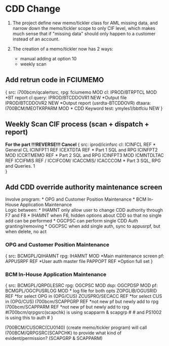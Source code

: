 # CDD Change

1. The project define new memo/tickler class for AML missing data, and narrow down the memo/tickler scope to only CIF level, which makes much sense that if "missing data" should only happen to a customer instead of an account.  

2. The creation of a memo/tickler now has 2 ways:     
    - manual adding at option 10     
    - weekly scan   

## Add retrun code in FCIUMEMO
{
	src:    i700bcm/qcalertsrc,
	rpg:    fciumemo MOD
    cl:     IPROD/BTRPTCL MOD    *BT report cl 
    query:  IPROD/BTCDDOVR1 NEW  *Output file
            IPROD/BTCDDOVR2 NEW  *Output report (usrdta-BTCDDOVR)
    dtaara: I700BCM/MEOTKRPARM MOD    * CDD Keyword 
    test:   ymyles1/bbtfciu NEW
}

## Weekly Scan CIF process (scan + dispatch + report)
**For the part !!!REVERSE!!! Cancel**
{
    src:    iprod/icinfsrc
    cl:     ICINFCL REF      * General CL
            ICINFPT1 REF
            ICEXTDTA REF     * Part 1 SQL and RPG
            ICINFPT2 MOD
            ICCRTMEMO REF    * Part 2 SQL and RPG
            ICINFPT3 MOD 
            ICMNTDLTAC REF
            ICCIFMIS REF / ICCIFCOM/ ICACCMIS/ ICACCCOM * Part 3 SQL, RPG and Queries.               1   
}

## Add CDD override authority maintenance screen
Involve program: 
    * OPG and Customer Position Maintenance 
    * BCM In-House Application Maintenance  
Logic between:
    * IHAMNT only allow user to change CDD authority through F7 and F8
    * IHAMNT when F6, hidden options about CDD so that no single add can be performed
    * OGCPSC can perform single CDD Auth granting/removing
    * OGCPSC when add single auth, sync to appusrpf, but when delete, no act

### OPG and Customer Position Maintenance 
{
    src:    BCMGPL/QIHAMNT
    rpg:    IHAMNT MOD     *Main maintenance screen
    pf:     APPUSRPF REF   *User auth master file
            PAPPOPT REF    *Option full set
} 

### BCM In-House Application Maintenance  
{
    src:    BCMGPL/QRPGLESRC
    rpg:    OGCPSC MOD
    dsp:    OGCPDSP MOD
    pf:     BCMGPL/OGCPUSRLOG MOD            * log file for both opts
            ZOPGLIB/OGUSRID REF              *for select OPG in (OPG/CUS)
            ZCUSPRO/SECACC REF               *for select CUS in (OPG/CUS)
            I700bcm/SCAPPGRP REF             *not new pf but newly add to rpg
            I700bcm/SCAPPARM REF             *not new pf but newly add to rpg
    #I700bcm/qrpgsrc(scapchk) is using scapparm & scapgrp #
    # and PS1002 is using this to auth #
}


I700BCM/CUSORC(CU0140) (create memo/tickler program) will call I700BCM/QRPGSRC(SCAPCHK) to provide what kind of evident/permission? (SCAPGRP & SCAPPARM)
